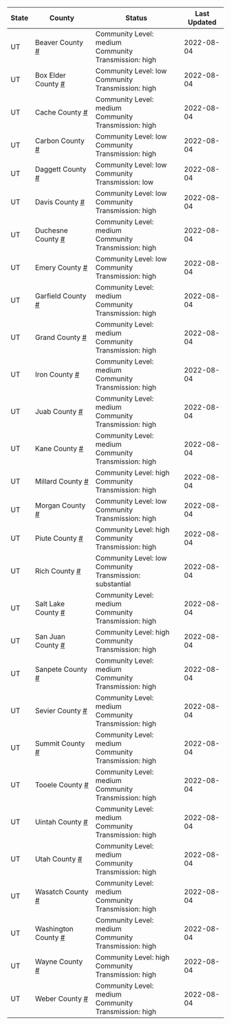 State | County | Status | Last Updated
--- | --- | --- | --- 
UT | Beaver County <a href="#beaver_county">#</a> | <a name="beaver_county"></a>Community Level: medium<br/>Community Transmission: high | 2022-08-04
UT | Box Elder County <a href="#box_elder_county">#</a> | <a name="box_elder_county"></a>Community Level: low<br/>Community Transmission: high | 2022-08-04
UT | Cache County <a href="#cache_county">#</a> | <a name="cache_county"></a>Community Level: medium<br/>Community Transmission: high | 2022-08-04
UT | Carbon County <a href="#carbon_county">#</a> | <a name="carbon_county"></a>Community Level: low<br/>Community Transmission: high | 2022-08-04
UT | Daggett County <a href="#daggett_county">#</a> | <a name="daggett_county"></a>Community Level: low<br/>Community Transmission: low | 2022-08-04
UT | Davis County <a href="#davis_county">#</a> | <a name="davis_county"></a>Community Level: low<br/>Community Transmission: high | 2022-08-04
UT | Duchesne County <a href="#duchesne_county">#</a> | <a name="duchesne_county"></a>Community Level: medium<br/>Community Transmission: high | 2022-08-04
UT | Emery County <a href="#emery_county">#</a> | <a name="emery_county"></a>Community Level: low<br/>Community Transmission: high | 2022-08-04
UT | Garfield County <a href="#garfield_county">#</a> | <a name="garfield_county"></a>Community Level: medium<br/>Community Transmission: high | 2022-08-04
UT | Grand County <a href="#grand_county">#</a> | <a name="grand_county"></a>Community Level: medium<br/>Community Transmission: high | 2022-08-04
UT | Iron County <a href="#iron_county">#</a> | <a name="iron_county"></a>Community Level: medium<br/>Community Transmission: high | 2022-08-04
UT | Juab County <a href="#juab_county">#</a> | <a name="juab_county"></a>Community Level: medium<br/>Community Transmission: high | 2022-08-04
UT | Kane County <a href="#kane_county">#</a> | <a name="kane_county"></a>Community Level: medium<br/>Community Transmission: high | 2022-08-04
UT | Millard County <a href="#millard_county">#</a> | <a name="millard_county"></a>Community Level: high<br/>Community Transmission: high | 2022-08-04
UT | Morgan County <a href="#morgan_county">#</a> | <a name="morgan_county"></a>Community Level: low<br/>Community Transmission: high | 2022-08-04
UT | Piute County <a href="#piute_county">#</a> | <a name="piute_county"></a>Community Level: high<br/>Community Transmission: high | 2022-08-04
UT | Rich County <a href="#rich_county">#</a> | <a name="rich_county"></a>Community Level: low<br/>Community Transmission: substantial | 2022-08-04
UT | Salt Lake County <a href="#salt_lake_county">#</a> | <a name="salt_lake_county"></a>Community Level: medium<br/>Community Transmission: high | 2022-08-04
UT | San Juan County <a href="#san_juan_county">#</a> | <a name="san_juan_county"></a>Community Level: high<br/>Community Transmission: high | 2022-08-04
UT | Sanpete County <a href="#sanpete_county">#</a> | <a name="sanpete_county"></a>Community Level: medium<br/>Community Transmission: high | 2022-08-04
UT | Sevier County <a href="#sevier_county">#</a> | <a name="sevier_county"></a>Community Level: medium<br/>Community Transmission: high | 2022-08-04
UT | Summit County <a href="#summit_county">#</a> | <a name="summit_county"></a>Community Level: medium<br/>Community Transmission: high | 2022-08-04
UT | Tooele County <a href="#tooele_county">#</a> | <a name="tooele_county"></a>Community Level: medium<br/>Community Transmission: high | 2022-08-04
UT | Uintah County <a href="#uintah_county">#</a> | <a name="uintah_county"></a>Community Level: medium<br/>Community Transmission: high | 2022-08-04
UT | Utah County <a href="#utah_county">#</a> | <a name="utah_county"></a>Community Level: medium<br/>Community Transmission: high | 2022-08-04
UT | Wasatch County <a href="#wasatch_county">#</a> | <a name="wasatch_county"></a>Community Level: medium<br/>Community Transmission: high | 2022-08-04
UT | Washington County <a href="#washington_county">#</a> | <a name="washington_county"></a>Community Level: medium<br/>Community Transmission: high | 2022-08-04
UT | Wayne County <a href="#wayne_county">#</a> | <a name="wayne_county"></a>Community Level: high<br/>Community Transmission: high | 2022-08-04
UT | Weber County <a href="#weber_county">#</a> | <a name="weber_county"></a>Community Level: medium<br/>Community Transmission: high | 2022-08-04
